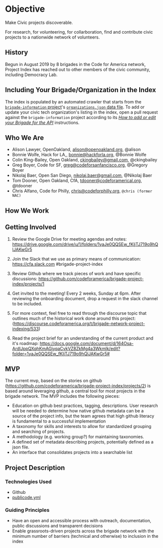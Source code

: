 # Objective

Make Civic projects discoverable. 

For research, for volunteering, for collarboration, find and contribute civic projects to a nationwide network of volunteers.

## History

Begun in August 2019 by 8 brigades in the Code for America network, Project Index has reached out to other members of the civic community, including Democracy Lab.

## Including Your Brigade/Organization in the Index

The index is populated by an automated crawler that starts from the [`brigade-information` project](https://github.com/codeforamerica/brigade-information)'s [`organizations.json` data file](https://github.com/codeforamerica/brigade-information/blob/master/organizations.json). To add or update your civic tech organization's listing in the index, open a pull request against the `brigade-information` project according to its [*How to add or edit your Brigade for the API*](https://github.com/codeforamerica/brigade-information#how-to-add-or-edit-your-brigade-for-the-api) instructions.

## Who We Are

* Alison Lawyer, OpenOakland, alison@openoakland.org, @alison
* Bonnie Wolfe, Hack for LA,, bonnie@hackforla.org, @Bonnie Wolfe
* Colin King-Bailey, Open Oakland, ckingbailey@gmail.com, @ckingbailey 
* Greg Boyer, Code for SF, greg@codeforsanfancisco.org, @Gregory Boyer 
* Nikolaj Baer, Open San Diego, nikolaj.baer@gmail.com, @Nikolaj Baer
* Tom Dooner, Open Oakland, CfA, tdooner@codeforamerical.org, @tdooner
* Chris Alfano, Code for Philly, chris@codeforphilly.org, `@chris (former NAC)`


## How We Work


## Getting Involved

1. Review the Google Drive for meeting agendas and notes: 
https://drive.google.com/drive/u/1/folders/1yaJe0QQSEw_fKljTJ719o9hQlJAKwGr5

2. Join the Slack that we use as primary means of communication: 
https://cfa.slack.com #brigade-project-index

3. Review Github where we track pieces of work and have specific discussions: 
https://github.com/codeforamerica/brigade-project-index/projects/1

4. Get invited to the meeting! Every 2 weeks, Sunday at 6pm. After reviewing the onboarding document, drop a request in the slack channel to be included. 

5. For more context, feel free to read through the discourse topic that outlines much of the historical work done around this project:
(https://discourse.codeforamerica.org/t/brigade-network-project-indexing/533)

6. Read the project brief for an understanding of the current product and it's roadmap: https://docs.google.com/document/d/164Osa-ArdlJppQXqhKmAGjyqaCvkVZ8ZkMg4a3Wkmlk/edit?folder=1yaJe0QQSEw_fKljTJ719o9hQlJAKwGr5#

## MVP

The current mvp, based on the stories on github (https://github.com/codeforamerica/brigade-project-index/projects/2) is based around leveraging github, a central tool for most projects in the brigade network. The MVP includes the following pieces:

* Education on github best practices, tagging, descriptions. User research will be needed to determine how native github metadata can be a source of the project info, but the team agrees that high github literacy is fundamental to a successful implementation
* A taxonomy for skills and interests to allow for standardized grouping and searching of projects. 
* A methodology (e.g. working group?) for maintaining taxonomies. 
* A defined set of metadata describing projects, potentially defined as a json file. 
* An interface that consolidates projects into a searchable list

## Project Description

### Technologies Used

* Github
* [publicode.yml](https://github.com/italia/publiccode.yml)

### Guiding Principles

* Have an open and accessible process with outreach, documentation, public discussions and transparent decisions
* Enable grassroots-driven projects across the brigade network with the minimum number of barriers (technical and otherwise) to inclusion in the index
